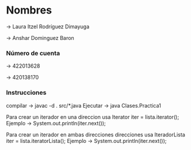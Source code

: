 # Nombres
 -> Laura Itzel Rodríguez Dimayuga

 -> Anshar Dominguez Baron

### Número de cuenta
 -> 422013628

 -> 420138170

### Instrucciones


compilar -> javac -d . src/*.java
Ejecutar -> java Clases.Practica1


Para crear un iterador en una direccion usa
Iterator<Integer> iter = lista.iterator();
Ejemplo -> System.out.println(iter.next());

Para crear un iterador en ambas direcciones direcciones usa
IteradorLista<Integer> iter = lista.iteratorLista();
Ejemplo -> System.out.println(iter.next());
